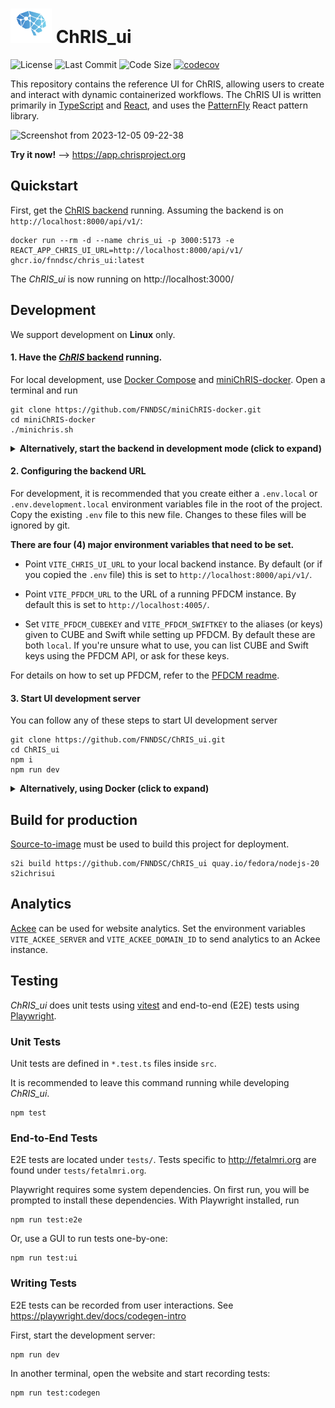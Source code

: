 # ![ChRIS logo](https://github.com/FNNDSC/ChRIS_ultron_backEnd/blob/master/docs/assets/logo_chris.png) ChRIS_ui

![License][license-badge]
![Last Commit][last-commit-badge]
![Code Size][code-size]
[![codecov](https://codecov.io/gh/FNNDSC/ChRIS_ui/graph/badge.svg?token=J9PCSEQ5E5)](https://codecov.io/gh/FNNDSC/ChRIS_ui)

This repository contains the reference UI for ChRIS, allowing users to create and interact with dynamic containerized workflows. The ChRIS UI is written primarily in [TypeScript](https://www.typescriptlang.org/) and [React](https://reactjs.org/), and uses the [PatternFly](https://github.com/patternfly/patternfly) React pattern library.

![Screenshot from 2023-12-05 09-22-38](https://github.com/FNNDSC/ChRIS_ui/assets/15992276/a8314bfe-e6e2-4e9c-b1c6-f7fb99e4c882)

**Try it now!** --> https://app.chrisproject.org

## Quickstart

First, get the [ChRIS backend](https://github.com/FNNDSC/ChRIS_ultron_backEnd)
running. Assuming the backend is on `http://localhost:8000/api/v1/`:

```shell
docker run --rm -d --name chris_ui -p 3000:5173 -e REACT_APP_CHRIS_UI_URL=http://localhost:8000/api/v1/ ghcr.io/fnndsc/chris_ui:latest
```

The *ChRIS_ui* is now running on http://localhost:3000/

## Development

We support development on **Linux** only.


#### 1. Have the [_ChRIS_ backend](https://github.com/FNNDSC/ChRIS_ultron_backEnd) running.

For local development, use [Docker Compose](https://docs.docker.com/compose/) and [miniChRIS-docker](https://github.com/FNNDSC/miniChRIS-docker). Open a terminal and run

```shell
git clone https://github.com/FNNDSC/miniChRIS-docker.git
cd miniChRIS-docker
./minichris.sh
```

<details>
<summary>
  <strong>
    Alternatively, start the backend in development mode (click to expand)
  </strong>
</summary>

##### Get the backend running from ChRIS_ultron_backEnd

```bash
$ git clone https://github.com/FNNDSC/ChRIS_ultron_backEnd.git
$ cd ChRIS_ultron_backEnd
$ ./make.sh -U -I -i
```

##### Tearing down the ChRIS backend

You can later remove all the backend containers and release storage volumes with:

```bash
$ cd ChRIS_ultron_backEnd
$ sudo rm -r FS
$ ./unmake.sh
```

</details>

#### 2. Configuring the backend URL

For development, it is recommended that you create either a `.env.local`
or `.env.development.local` environment variables file in the root of the project.
Copy the existing `.env` file to this new file. Changes to these files will be ignored by git.

**There are four (4) major environment variables that need to be set.**

- Point `VITE_CHRIS_UI_URL` to your local backend instance. By default (or if you copied the `.env` file) this is set to `http://localhost:8000/api/v1/`.

- Point `VITE_PFDCM_URL` to the URL of a running PFDCM instance. By default this is set to `http://localhost:4005/`.

- Set `VITE_PFDCM_CUBEKEY` and `VITE_PFDCM_SWIFTKEY` to the aliases (or keys) given to CUBE and Swift while setting up PFDCM. By default these are both `local`. If you're unsure what to use, you can list CUBE and Swift keys using the PFDCM API, or ask for these keys.

For details on how to set up PFDCM, refer to the [PFDCM readme](https://github.com/FNNDSC/pfdcm).

#### 3. Start UI development server

You can follow any of these steps to start UI development server

```shell
git clone https://github.com/FNNDSC/ChRIS_ui.git
cd ChRIS_ui
npm i
npm run dev
```

<details>
<summary>
<strong>
Alternatively, using Docker (click to expand)
</strong>
</summary>

These instructions are no longer supported.

Open a new terminal on your system and follow these steps:

```bash
git clone https://github.com/FNNDSC/ChRIS_ui.git
cd ChRIS_ui
docker build -t localhost/fnndsc/chris_ui:dev -f Dockerfile_dev .
docker run --rm -it -v $PWD:/home/localuser -p 3000:3000 -u $(id -u):$(id -g) --userns=host --name chris_ui localhost/fnndsc/chris_ui:dev
```

Open [http://localhost:3000](http://localhost:3000) to view it in the browser.

</details>

## Build for production

[Source-to-image](https://github.com/openshift/source-to-image#readme)
must be used to build this project for deployment.

```shell
s2i build https://github.com/FNNDSC/ChRIS_ui quay.io/fedora/nodejs-20 s2ichrisui
```

## Analytics

[Ackee](https://ackee.electerious.com/) can be used for website analytics.
Set the environment variables `VITE_ACKEE_SERVER` and `VITE_ACKEE_DOMAIN_ID`
to send analytics to an Ackee instance.

## Testing

_ChRIS_ui_ does unit tests using [vitest](https://vitest.dev/) and end-to-end (E2E) tests using [Playwright](https://playwright.dev).

### Unit Tests

Unit tests are defined in `*.test.ts` files inside `src`.

It is recommended to leave this command running while developing _ChRIS_ui_.

```shell
npm test
```

### End-to-End Tests

E2E tests are located under `tests/`. Tests specific to http://fetalmri.org are found under `tests/fetalmri.org`.

Playwright requires some system dependencies. On first run, you will be prompted to install these dependencies.
With Playwright installed, run

```shell
npm run test:e2e
```

Or, use a GUI to run tests one-by-one:

```shell
npm run test:ui
```

### Writing Tests

E2E tests can be recorded from user interactions. See https://playwright.dev/docs/codegen-intro

First, start the development server:

```shell
npm run dev
```

In another terminal, open the website and start recording tests:

```shell
npm run test:codegen
```

<!-- Image Links -->

[license-badge]: https://img.shields.io/github/license/fnndsc/chris_ui.svg
[last-commit-badge]: https://img.shields.io/github/last-commit/fnndsc/chris_ui.svg
[repo-link]: https://github.com/FNNDSC/ChRIS_ui
[code-size]: https://img.shields.io/github/languages/code-size/FNNDSC/ChRIS_ui

